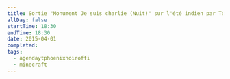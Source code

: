 ```yaml
---
title: Sortie "Monument Je suis charlie (Nuit)" sur l'été indien par Toutoun50
allDay: false
startTime: 18:30
endTime: 18:30
date: 2015-04-01
completed: 
tags:
  - agendaytphoenixnoiroffi
  - minecraft
---
```

